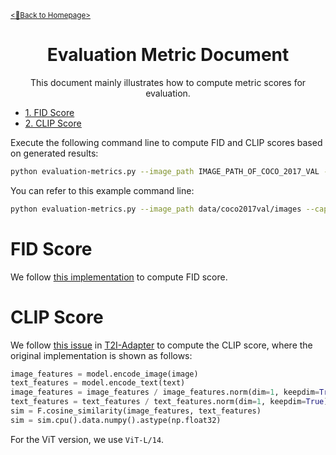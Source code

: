 [<u><small><🎯Back to Homepage></small></u>](/README.md)

<div align="center">

# Evaluation Metric Document
This document mainly illustrates how to compute metric scores for evaluation.

</div>

- [<u>1. FID Score</u>](#generate-data-filelist)
- [<u>2. CLIP Score</u>](#extract-coco-captions)

Execute the following command line to compute FID and CLIP scores based on generated results:
```bash
python evaluation-metrics.py --image_path IMAGE_PATH_OF_COCO_2017_VAL --caption_path CAPTION_PATH_OF_COCO_2017_VAL --sample_path GENERATED_RESULTS --outdir OUTPUT_PATH
```
You can refer to this example command line:
```bash
python evaluation-metrics.py --image_path data/coco2017val/images --caption_path data/coco2017val/coco-captions --sample_path outputs/generated-results --outdir outputs/evaluation-metrics
```

<!-- omit in toc -->
# FID Score
We follow [this implementation](https://github.com/mseitzer/pytorch-fid) to compute FID score. 

<!-- omit in toc -->
# CLIP Score
We follow [this issue](https://github.com/TencentARC/T2I-Adapter/issues/62) in [T2I-Adapter](https://github.com/TencentARC/T2I-Adapter) to compute the CLIP score, where the original implementation is shown as follows:
```python
image_features = model.encode_image(image)
text_features = model.encode_text(text)
image_features = image_features / image_features.norm(dim=1, keepdim=True)
text_features = text_features / text_features.norm(dim=1, keepdim=True)
sim = F.cosine_similarity(image_features, text_features)
sim = sim.cpu().data.numpy().astype(np.float32)
```
For the ViT version, we use `ViT-L/14`.